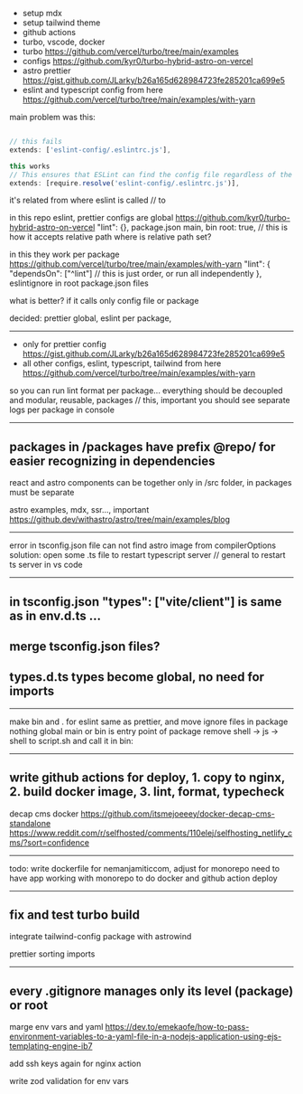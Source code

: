- setup mdx
- setup tailwind theme
- github actions
- turbo, vscode, docker
- turbo https://github.com/vercel/turbo/tree/main/examples
- configs https://github.com/kyr0/turbo-hybrid-astro-on-vercel
- astro prettier https://gist.github.com/JLarky/b26a165d628984723fe285201ca699e5
- eslint and typescript config from here https://github.com/vercel/turbo/tree/main/examples/with-yarn

main problem was this:

```ts

// this fails
extends: ['eslint-config/.eslintrc.js'],

this works
// This ensures that ESLint can find the config file regardless of the working directory.
extends: [require.resolve('eslint-config/.eslintrc.js')],
```

it's related from where eslint is called // to

in this repo eslint, prettier configs are global
https://github.com/kyr0/turbo-hybrid-astro-on-vercel
"lint": {},
package.json main, bin
root: true, // this is how it accepts relative path
where is relative path set?

in this they work per package
https://github.com/vercel/turbo/tree/main/examples/with-yarn
"lint": {
"dependsOn": ["^lint"] // this is just order, or run all independently
},
eslintignore in root
package.json files

what is better?
if it calls only config file or package

decided:
prettier global, eslint per package,

---

- only for prettier config https://gist.github.com/JLarky/b26a165d628984723fe285201ca699e5
- all other configs, eslint, typescript, tailwind from here https://github.com/vercel/turbo/tree/main/examples/with-yarn

so you can run lint format per package...
everything should be decoupled and modular, reusable, packages // this, important
you should see separate logs per package in console

---

## packages in /packages have prefix @repo/ for easier recognizing in dependencies

react and astro components can be together only in /src folder, in packages must be separate

astro examples, mdx, ssr..., important
https://github.dev/withastro/astro/tree/main/examples/blog

---

error in tsconfig.json file can not find astro image from compilerOptions
solution: open some .ts file to restart typescript server // general to restart ts server in vs code

---

## in tsconfig.json "types": ["vite/client"] is same as in env.d.ts ...

## merge tsconfig.json files?

## types.d.ts types become global, no need for imports

---

make bin and . for eslint same as prettier, and move ignore files in package
nothing global
main or bin is entry point of package
remove shell -> js -> shell to script.sh and call it in bin:

---

## write github actions for deploy, 1. copy to nginx, 2. build docker image, 3. lint, format, typecheck

decap cms docker
https://github.com/itsmejoeeey/docker-decap-cms-standalone
https://www.reddit.com/r/selfhosted/comments/110elej/selfhosting_netlify_cms/?sort=confidence

---

todo: write dockerfile for nemanjamiticcom, adjust for monorepo
need to have app working with monorepo to do docker and github action deploy

---

## fix and test turbo build

integrate tailwind-config package with astrowind

prettier sorting imports

---------------
every .gitignore manages only its level (package) or root
------------
marge env vars and yaml
https://dev.to/emekaofe/how-to-pass-environment-variables-to-a-yaml-file-in-a-nodejs-application-using-ejs-templating-engine-ib7


add ssh keys again for nginx action

write zod validation for env vars
